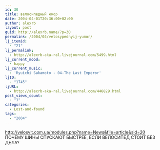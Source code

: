 ```yaml
---
id: 30
title: велосипедный юмор
date: 2004-04-01T20:36:00+02:00
author: alexrb
layout: post
guid: http://alexrb.name/?p=30
permalink: /2004/04/velosypednyij-yumor/
lj_itemid:
  - "21"
lj_permalink:
  - http://alexrb-aka-ral.livejournal.com/5499.html
lj_current_mood:
  - happy
lj_current_music:
  - 'Ryuichi Sakamoto - 04-The Last Emperor'
ljID:
  - "1745"
ljURL:
  - http://alexrb-aka-ral.livejournal.com/446829.html
post_views_count:
  - "1"
categories:
  - Lost-and-found
tags:
  - "2004"
---
```

http://velosvit.com.ua/modules.php?name=News&file=article&sid=20  
ПОЧЕМУ ШИНЫ СПУСКАЮТ БЫСТРЕЕ, ЕСЛИ ВЕЛОСИПЕД СТОИТ БЕЗ ДЕЛА?